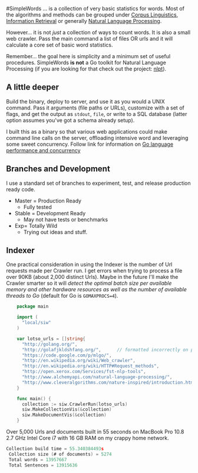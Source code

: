 #SimpleWords
... is a collection of very basic statistics for words. Most of the algorithms and methods can be grouped under [Corpus Linguistics](http://en.wikipedia.org/wiki/Corpus_linguistics), [Information Retrieval](http://en.wikipedia.org/wiki/Information_retrieval) or generally [Natural Language Processing](https://en.wikipedia.org/wiki/Natural_language_processing).

However... it is not _just_ a collection of ways to count words. It is also a small web crawler. Pass the main command a list of files OR urls and it will calculate a core set of basic word statistics.

Remember... the goal here is simplicity and a minimum set of useful procedures. SimpleWords **is not** a Go toolkit for Natural Language Processing (if you are looking for that check out the project: [nlpt](https://github.com/jbowles/nlpt)).

## A little deeper
Build the binary, deploy to server, and use it as you would a UNIX command. Pass it arguments (file paths or URLs), customize with a set of flags, and get the output as `stdout`, `file`, or write to a SQL database (latter option assumes you've got a schema already setup).

I built this as a binary so that various web applications could make command line calls on the server, offloading intensive word and leveraging some sweet concurrency. Follow link for information on [Go language performance and concurrency](https://www.google.com/search?q=golang+concurrency+performance&oq=golang+concurrency+performance)


## Branches and Development
I use a standard set of branches to experiment, test, and release production ready code.

* Master = Production Ready
  * Fully tested
* Stable = Development Ready
  * May not have tests or benchmarks
* Exp= Totally Wild
  * Trying out ideas and stuff.


## Indexer
One practical consideration in using the Indexer is the number of Url requests made per Crawler run. I get errors when trying to process a file over 90KB (about 2,000 distinct Urls). Maybe in the future I'll make the Crawler smarter so it will *detect the optimal batch size per available memory and other hardware resources as well as the number of available threads to Go* (default for Go is `GOMAXPROCS=4`).

```go
    package main

    import (
      "local/siw"
    )

    var lotso_urls = []string{
      "http://golang.org/",
      "http://golafjkldshfang.org/",      // formatted incorrectly on purpose
      "https://code.google.com/p/mlgo/",
      "http://en.wikipedia.org/wiki/Web_crawler",
      "http://en.wikipedia.org/wiki/HTTP#Request_methods",
      "http://open.xerox.com/Services/fst-nlp-tools",
      "http://www.alchemyapi.com/natural-language-processing/",
      "http://www.cleveralgorithms.com/nature-inspired/introduction.html#what_is_ai",
    }

    func main() {
      collection := siw.CrawlerRun(lotso_urls)
      siw.MakeCollectionVis(&collection)
      siw.MakeDocumentVis(&collection)
    }
```

Over 5,000 Urls and documents built in 55 seconds on MacBook Pro 10.8 2.7 GHz Intel Core i7 with 16 GB RAM on my crappy home network.
```go
Collection build time = 55.340384493s
 Collection size (# of documents) = 5274
 Total words = 13957667
 Total Sentences = 13915636
```
